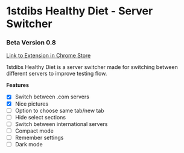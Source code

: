 # 1stdibs Healthy Diet - Server Switcher
### Beta Version 0.8
[Link to Extension in Chrome Store](http://localhost:3000)

1stdibs Healthy Diet is a server switcher made for switching between different servers to improve testing flow.

**Features**
- [x] Switch between .com servers
- [x] Nice pictures
- [ ] Option to choose same tab/new tab
- [ ] Hide select sections
- [ ] Switch between international servers
- [ ] Compact mode
- [ ] Remember settings
- [ ] Dark mode
